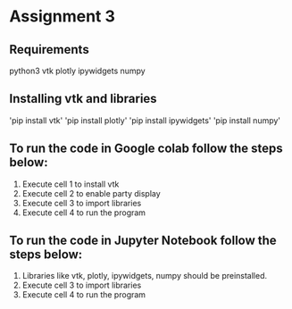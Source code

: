 # Assignment 3

## Requirements 
python3
vtk 
plotly 
ipywidgets 
numpy

## Installing vtk and libraries
'pip install vtk'
'pip install plotly'
'pip install ipywidgets'
'pip install numpy'


## To run the code in Google colab follow the steps below:
1. Execute cell 1 to install vtk
2. Execute cell 2 to enable party display
3. Execute cell 3 to import libraries
4. Execute cell 4 to run the program

## To run the code in Jupyter Notebook follow the steps below:
1. Libraries like vtk, plotly, ipywidgets, numpy should be preinstalled.
2. Execute cell 3 to import libraries
3. Execute cell 4 to run the program